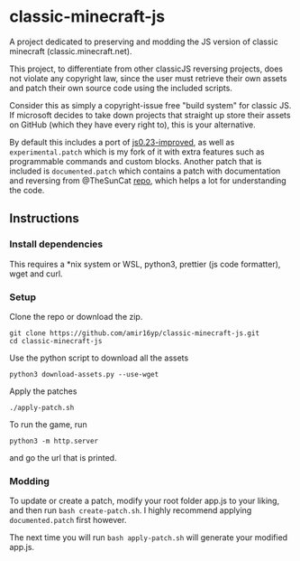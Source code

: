 # classic-minecraft-js

A project dedicated to preserving and modding the JS version of classic minecraft (classic.minecraft.net).

This project, to differentiate from other classicJS reversing projects, does not violate any copyright law, since the user must retrieve their own assets and patch their own source code using the included scripts.

Consider this as simply a copyright-issue free "build system" for classic JS. If microsoft decides to take down projects that straight up store their assets on GitHub (which they have every right to), this is your alternative.

By default this includes a port of [js0.23-improved](https://github.com/RobinBoers/js0.23-improved), as well as `experimental.patch` which is my fork of it with extra features such as programmable commands and custom blocks. Another patch that is included is `documented.patch` which contains a patch with documentation and reversing from @TheSunCat [repo](https://github.com/TheSunCat/Minecraft-Classic-Reversed), which helps a lot for understanding the code.
## Instructions

### Install dependencies

This requires a *nix system or WSL, python3, prettier (js code formatter), wget and curl.<br/>

### Setup

Clone the repo or download the zip.

```shell
git clone https://github.com/amir16yp/classic-minecraft-js.git
cd classic-minecraft-js
```

Use the python script to download all the assets

```shell
python3 download-assets.py --use-wget
```

Apply the patches  

```shell
./apply-patch.sh
```

To run the game, run

````shell
python3 -m http.server
````

and go the url that is printed.

### Modding

To update or create a patch, modify your root folder app.js to your liking, and then run `bash create-patch.sh`. I highly recommend applying `documented.patch` first however.

The next time you will run `bash apply-patch.sh` will generate your modified app.js.
